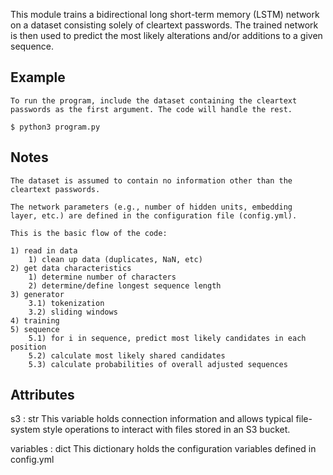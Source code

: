 This module trains a bidirectional long short-term memory (LSTM) 
network on a dataset consisting solely of cleartext passwords.
The trained network is then used to predict the most likely
alterations and/or additions to a given sequence.

Example
-------
    To run the program, include the dataset containing the cleartext 
    passwords as the first argument. The code will handle the rest.

    $ python3 program.py

Notes
-----
    The dataset is assumed to contain no information other than the 
    cleartext passwords.

    The network parameters (e.g., number of hidden units, embedding
    layer, etc.) are defined in the configuration file (config.yml).

    This is the basic flow of the code:

    1) read in data
        1) clean up data (duplicates, NaN, etc)
    2) get data characteristics
        1) determine number of characters
        2) determine/define longest sequence length
    3) generator
        3.1) tokenization
        3.2) sliding windows
    4) training
    5) sequence
        5.1) for i in sequence, predict most likely candidates in each position
        5.2) calculate most likely shared candidates
        5.3) calculate probabilities of overall adjusted sequences

Attributes
----------
s3 : str
    This variable holds connection information and allows typical file-system 
    style operations to interact with files stored in an S3 bucket.

variables : dict
    This dictionary holds the configuration variables defined in config.yml
    
